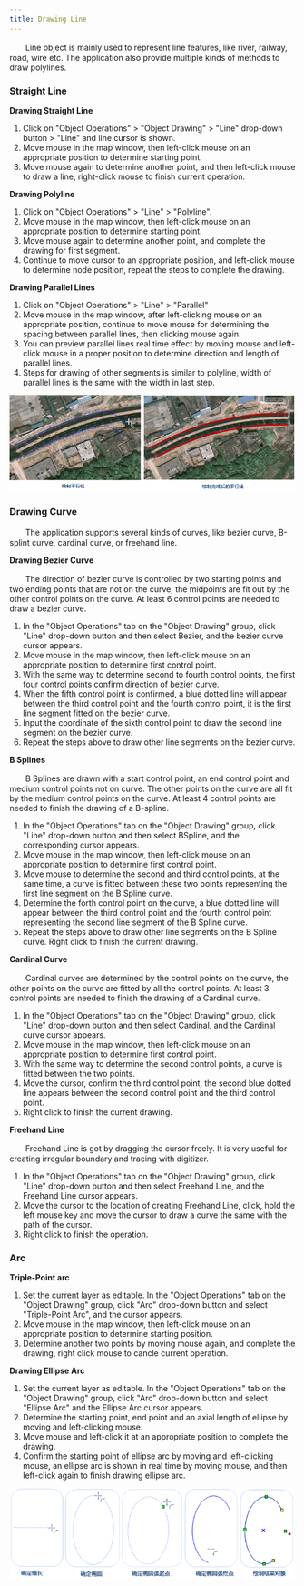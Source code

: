 ```yaml
---
title: Drawing Line
---
```


　　Line object is mainly used to represent line features, like river, railway, road, wire etc. The application also provide multiple kinds of methods to draw polylines. 

### Straight Line

**Drawing Straight Line**

1.  Click on "Object Operations" > "Object Drawing" > "Line" drop-down button > "Line" and line cursor is shown. 
2.  Move mouse in the map window, then left-click mouse on an appropriate position to determine starting point.
3.  Move mouse again to determine another point, and then left-click mouse to draw a line, right-click mouse to finish current operation.


**Drawing Polyline**

1. Click on "Object Operations" > "Line" > "Polyline".
2. Move mouse in the map window, then left-click mouse on an appropriate position to determine starting point.
3. Move mouse again to determine another point, and complete the drawing for first segment.
4. Continue to move cursor to an appropriate position, and left-click mouse to determine node position, repeat the steps to complete the drawing.


**Drawing Parallel Lines**

1.  Click on "Object Operations" > "Line" > "Parallel"
2. Move mouse in the map window, after left-clicking mouse on an appropriate position, continue to move mouse for determining the spacing between parallel lines, then clicking mouse again.
3. You can preview parallel lines real time effect by moving mouse and left-click mouse in a proper position to determine direction and length of parallel lines.
4. Steps for drawing of other segments is similar to polyline, width of parallel lines is the same with the width in last step.

![](img/Parallel.png)

### Drawing Curve

　　The application supports several kinds of curves, like bezier curve, B-splint curve, cardinal curve, or freehand line.

**Drawing Bezier Curve**

　　The direction of bezier curve is controlled by two starting points and two ending points that are not on the curve, the midpoints are fit out by the other control points on the curve. At least 6 control points are needed to draw a bezier curve.

1.  In the "Object Operations" tab on the "Object Drawing" group, click "Line" drop-down button and then select Bezier, and the bezier curve cursor appears.
2.  Move mouse in the map window, then left-click mouse on an appropriate position to determine first control point.
3.  With the same way to determine second to fourth control points, the first four control points confirm direction of bezier curve.
4.  When the fifth control point is confirmed, a blue dotted line will appear between the third control point and the fourth control point, it is the first line segment fitted on the bezier curve.
5.  Input the coordinate of the sixth control point to draw the second line segment on the bezier curve.
6.  Repeat the steps above to draw other line segments on the bezier curve.

**B Splines**

　　B Splines are drawn with a start control point, an end control point and medium control points not on curve. The other points on the curve are all fit by the medium control points on the curve. At least 4 control points are needed to finish the drawing of a B-spline.

1.  In the "Object Operations" tab on the "Object Drawing" group, click "Line" drop-down button and then select BSpline, and the corresponding cursor appears.
2.  Move mouse in the map window, then left-click mouse on an appropriate position to determine first control point.
3.  Move mouse to determine the second and third control points, at the same time, a curve is fitted between these two points representing the first line segment on the B Spline curve.
4.  Determine the forth control point on the curve, a blue dotted line will appear between the third control point and the fourth control point representing the second line segment of the B Spline curve.
5.  Repeat the steps above to draw other line segments on the B Spline curve. Right click to finish the current drawing.

**Cardinal Curve**

　　Cardinal curves are determined by the control points on the curve, the other points on the curve are fitted by all the control points. At least 3 control points are needed to finish the drawing of a Cardinal curve.

1.  In the "Object Operations" tab on the "Object Drawing" group, click "Line" drop-down button and then select Cardinal, and the Cardinal curve cursor appears.
2.  Move mouse in the map window, then left-click mouse on an appropriate position to determine first control point.
3.  With the same way to determine the second control points, a curve is fitted between the two points.
4.  Move the cursor, confirm the third control point, the second blue dotted line appears between the second control point and the third control point.
5.  Right click to finish the current drawing.

**Freehand Line**

　　Freehand Line is got by dragging the cursor freely. It is very useful for creating irregular boundary and tracing with digitizer.

1.  In the "Object Operations" tab on the "Object Drawing" group, click "Line" drop-down button and then select Freehand Line, and the Freehand Line cursor appears.
2.  Move the cursor to the location of creating Freehand Line, click, hold the left mouse key and move the cursor to draw a curve the same with the path of the cursor.
3.  Right click to finish the operation.

### Arc

**Triple-Point arc**


1.  Set the current layer as editable. In the "Object Operations" tab on the "Object Drawing" group, click "Arc" drop-down button and select "Triple-Point Arc", and the cursor appears.
2.  Move mouse in the map window, then left-click mouse on an appropriate position to determine starting position.
3.  Determine another two points by moving mouse again, and complete the drawing, right click mouse to cancle current operation. 


**Drawing Ellipse Arc**

1.  Set the current layer as editable. In the "Object Operations" tab on the "Object Drawing" group, click "Arc" drop-down button and select "Ellipse Arc" and the Ellipse Arc cursor appears.
2.  Determine the starting point, end point and an axial length of ellipse by moving and left-clicking mouse.
3.  Move mouse and left-click it at an appropriate position to complete the drawing.
4.  Confirm the starting point of ellipse arc by moving and left-clicking mouse, an ellipse arc is shown in real time by moving mouse, and then left-click again to finish drawing ellipse arc.

![alt Drawing Ellipse Arc](img/DrawArc.png)